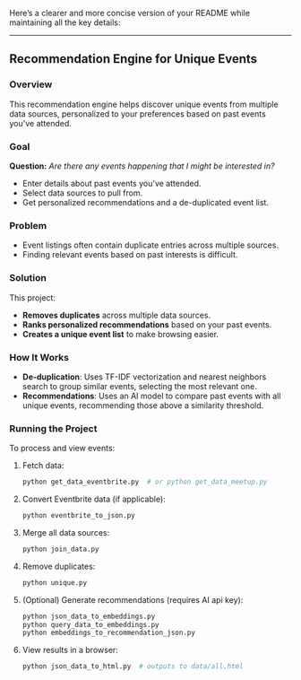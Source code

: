 Here’s a clearer and more concise version of your README while maintaining all the key details:  

---

## Recommendation Engine for Unique Events  

### Overview  
This recommendation engine helps discover unique events from multiple data sources, personalized to your preferences based on past events you've attended.  

### Goal  
**Question:** *Are there any events happening that I might be interested in?*  
- Enter details about past events you've attended.  
- Select data sources to pull from.  
- Get personalized recommendations and a de-duplicated event list.  

### Problem  
- Event listings often contain duplicate entries across multiple sources.  
- Finding relevant events based on past interests is difficult.  

### Solution  
This project:  
- **Removes duplicates** across multiple data sources.  
- **Ranks personalized recommendations** based on your past events.  
- **Creates a unique event list** to make browsing easier.  

### How It Works  
- **De-duplication**: Uses TF-IDF vectorization and nearest neighbors search to group similar events, selecting the most relevant one.  
- **Recommendations**: Uses an AI model to compare past events with all unique events, recommending those above a similarity threshold.  

### Running the Project  
To process and view events:  
1. Fetch data:  
   ```sh
   python get_data_eventbrite.py  # or python get_data_meetup.py
   ```  
2. Convert Eventbrite data (if applicable):  
   ```sh
   python eventbrite_to_json.py
   ```  
3. Merge all data sources:  
   ```sh
   python join_data.py
   ```  
4. Remove duplicates:  
   ```sh
   python unique.py
   ```  
5. (Optional) Generate recommendations (requires AI api key):  
   ```sh
   python json_data_to_embeddings.py
   python query_data_to_embeddings.py
   python embeddings_to_recommendation_json.py
   ```  
6. View results in a browser:  
   ```sh
   python json_data_to_html.py  # outputs to data/all.html